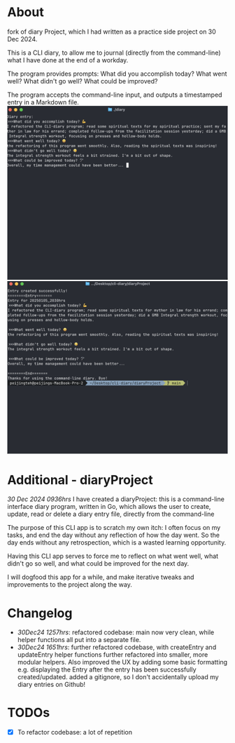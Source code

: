 # About

fork of diary Project, which I had written as a practice side project on 30 Dec 2024. 

This is a CLI diary, to allow me to journal (directly from the command-line) what I have done at the end of a workday.

The program provides prompts: What did you accomplish today? What went well? What didn't go well? What could be improved? 

The program accepts the command-line input, and outputs a timestamped entry in a Markdown file. 
![](CLI%20Diary%20Screenshot1.png)
![](CLI%20Diary%20Screenshot2.png)
<br>

# Additional - diaryProject
_30 Dec 2024 0936hrs_
I have created a diaryProject: this is a command-line interface diary program, written in Go, which allows the user to create, update, read or delete a diary entry file, directly from the command-line

The purpose of this CLI app is to scratch my own itch: I often focus on my tasks, and end the day without any reflection of how the day went. So the day ends without any retrospection, which is a wasted learning opportunity.

Having this CLI app serves to force me to reflect on what went well, what didn't go so well, and what could be improved for the next day. 

I will dogfood this app for a while, and make iterative tweaks and improvements to the project along the way. 

# Changelog
- _30Dec24 1257hrs_: refactored codebase: main now very clean, while helper functions all put into a separate file.
- _30Dec24 1651hrs_: further refactored codebase, with createEntry and updateEntry helper functions further refactored into smaller, more modular helpers. Also improved the UX by adding some basic formatting e.g. displaying the Entry after the entry has been successfully created/updated. added a gitignore, so I don\'t accidentally upload my diary entries on Github! 


# TODOs
- [x] To refactor codebase: a lot of repetition 
